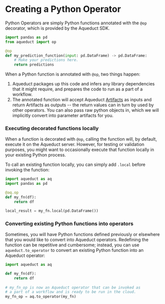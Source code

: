 # Creating a Python Operator

Python Operators are simply Python functions annotated with the `@op` decorator, which is provided by the Aqueduct SDK.&#x20;

```python
import pandas as pd
from aqueduct import op

@op
def my_prediction_function(input: pd.DataFrame) -> pd.DataFrame:
    # Make your predictions here.
    return predictions
```

When a Python function is annotated with `@op`, two things happen:

1. Aqueduct packages up this code and infers any library dependencies that it might require, and prepares the code to run as a part of a workflow.&#x20;
2. The annotated function will accept Aqueduct [Artifacts](../artifacts.md) as inputs and return Artifacts as outputs -- the return values can in turn by used by other operators.&#x20; 
   You can also pass raw python objects in, which we will implicitly convert into parameter artifacts for you.

### Executing decorated functions locally

When a function is decorated with `@op`, calling the function will, by default, execute it on the Aqueduct server. However, for testing or validation purposes, you might want to occasionally execute that function locally in your existing Python process.&#x20;

To call an existing function locally, you can simply add `.local` before invoking the function:

```python
import aqueduct as aq
import pandas as pd

@aq.op
def my_fn(df):
    return df

local_result = my_fn.local(pd.DataFrame())
```

### Converting existing Python functions into operators

Sometimes, you will have Python functions defined previously or elsewhere that you would like to convert into Aqueduct operators. Redefining the function can be repetitive and cumbersome; instead, you can use `aqueduct.to_operator` to convert an existing Python function into an Aqueduct operator:

```python
import aqueduct as aq

def my_fn(df):
    return df
    
# my_fn_op is now an Aqueduct operator that can be invoked as
# a part of a workflow and is ready to be run in the cloud.
my_fn_op = aq.to_operator(my_fn)
```
